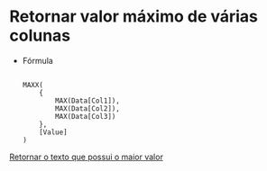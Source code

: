 # Retornar valor máximo de várias colunas

-   Fórmula
    
    ```DAX
    
    MAXX(
        {
            MAX(Data[Col1]),
            MAX(Data[Col2]),
            MAX(Data[Col3])
        },
        [Value]
    )
    ```
    

[Retornar o texto que possui o maior valor](Retornar%20o%20texto%20que%20possui%20o%20maior%20valor.md)